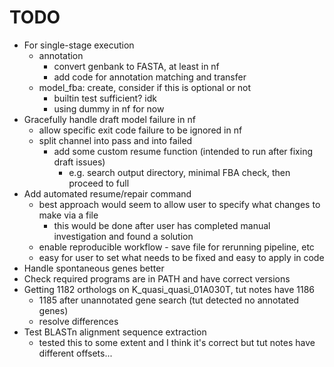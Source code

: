 # TODO
* For single-stage execution
    - annotation
        - convert genbank to FASTA, at least in nf
        - add code for annotation matching and transfer
    - model\_fba: create, consider if this is optional or not
        - builtin test sufficient? idk
        - using dummy in nf for now
* Gracefully handle draft model failure in nf
    - allow specific exit code failure to be ignored in nf
    - split channel into pass and into failed
        - add some custom resume function (intended to run after fixing draft issues)
            - e.g. search output directory, minimal FBA check, then proceed to full
* Add automated resume/repair command
    - best approach would seem to allow user to specify what changes to make via a file
        - this would be done after user has completed manual investigation and found a solution
    - enable reproducible workflow - save file for rerunning pipeline, etc
    - easy for user to set what needs to be fixed and easy to apply in code
* Handle spontaneous genes better
* Check required programs are in PATH and have correct versions
* Getting 1182 orthologs on K\_quasi\_quasi\_01A030T, tut notes have 1186
    - 1185 after unannotated gene search (tut detected no annotated genes)
    - resolve differences
* Test BLASTn alignment sequence extraction
    - tested this to some extent and I think it's correct but tut notes have different offsets...
